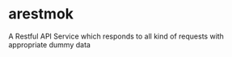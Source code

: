 # arestmok
A Restful API Service which responds to all kind of requests with appropriate dummy data
